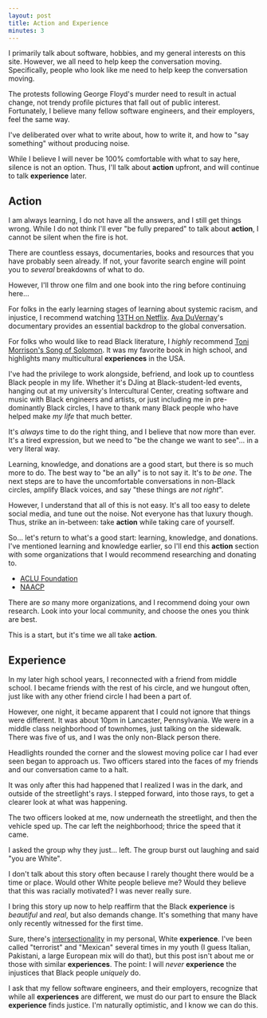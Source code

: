 ```yaml
---
layout: post
title: Action and Experience
minutes: 3
---
```


I primarily talk about software, hobbies, and my general interests on this site.
However, we all need to help keep the conversation moving.
Specifically, people who look like me need to help keep the conversation moving.

The protests following George Floyd's murder need to result in actual change, not trendy profile pictures that fall out of public interest.
Fortunately, I believe many fellow software engineers, and their employers, feel the same way.

I've deliberated over what to write about, how to write it, and how to "say something" without producing noise.

While I believe I will never be 100% comfortable with what to say here, silence is not an option.
Thus, I'll talk about **action** upfront, and will continue to talk **experience** later.

## Action

I am always learning, I do not have all the answers, and I still get things wrong.
While I do not think I'll ever "be fully prepared" to talk about **action**, I cannot be silent when the fire is hot.

There are countless essays, documentaries, books and resources that you have probably seen already.
If not, your favorite search engine will point you to *several* breakdowns of what to do.

However, I'll throw one film and one book into the ring before continuing here...

For folks in the early learning stages of learning about systemic racism, and injustice, I recommend watching [13TH on Netflix](https://www.netflix.com/title/80091741).
[Ava DuVernay](https://en.wikipedia.org/wiki/Ava_DuVernay)'s documentary provides an essential backdrop to the global conversation.

For folks who would like to read Black literature, I *highly* recommend [Toni Morrison's Song of Solomon](https://en.wikipedia.org/wiki/Toni_Morrison).
It was my favorite book in high school, and highlights many multicultural **experiences** in the USA.

I've had the privilege to work alongside, befriend, and look up to countless Black people in my life.
Whether it's DJing at Black-student-led events, hanging out at my university's Intercultural Center, creating software and music with Black engineers and artists, or just including me in pre-dominantly Black circles, I have to thank many Black people who have helped make *my life* that much better.

It's *always* time to do the right thing, and I believe that now more than ever.
It's a tired expression, but we need to "be the change we want to see"... in a very literal way.

Learning, knowledge, and donations are a good start, but there is so much more to do.
The best way to "be an ally" is to not say it.
It's to *be one*.
The next steps are to have the uncomfortable conversations in non-Black circles, amplify Black voices, and say "these things are *not right*".

However, I understand that all of this is not easy.
It's all too easy to delete social media, and tune out the noise.
Not everyone has that luxury though.
Thus, strike an in-between: take **action** while taking care of yourself.

So... let's return to what's a good start: learning, knowledge, and donations.
I've mentioned learning and knowledge earlier, so I'll end this **action** section with some organizations that I would recommend researching and donating to.

- [ACLU Foundation](https://www.aclu.org/)
- [NAACP](https://www.naacp.org/)

There are *so* many more organizations, and I recommend doing your own research.
Look into your local community, and choose the ones you think are best.

This is a start, but it's time we all take **action**.

## Experience

In my later high school years, I reconnected with a friend from middle school.
I became friends with the rest of his circle, and we hungout often, just like with any other friend circle I had been a part of.

However, one night, it became apparent that I could not ignore that things were different.
It was about 10pm in Lancaster, Pennsylvania.
We were in a middle class neighborhood of townhomes, just talking on the sidewalk.
There was five of us, and I was the only non-Black person there.

Headlights rounded the corner and the slowest moving police car I had ever seen began to approach us.
Two officers stared into the faces of my friends and our conversation came to a halt.

It was only after this had happened that I realized I was in the dark, and outside of the streetlight's rays.
I stepped forward, into those rays, to get a clearer look at what was happening.

The two officers looked at me, now underneath the streetlight, and then the vehicle sped up.
The car left the neighborhood; thrice the speed that it came.

I asked the group why they just... left.
The group burst out laughing and said "you are White".

I don't talk about this story often because I rarely thought there would be a time or place.
Would other White people believe me?
Would they believe that this was racially motivated?
I was never really sure.

I bring this story up now to help reaffirm that the Black **experience** is *beautiful* and *real*, but also demands change.
It's something that many have only recently witnessed for the first time.

Sure, there's [intersectionality](https://en.wikipedia.org/wiki/Intersectionality) in my personal, White **experience**.
I've been called "terrorist" and "Mexican" several times in my youth (I guess Italian, Pakistani, a large European mix will do that), but this post isn't about me or those with similar **experiences**.
The point: I will *never* **experience** the injustices that Black people *uniquely* do.

I ask that my fellow software engineers, and their employers, recognize that while all **experiences** are different, we must do our part to ensure the Black **experience** finds justice.
I'm naturally optimistic, and I know we can do this.

